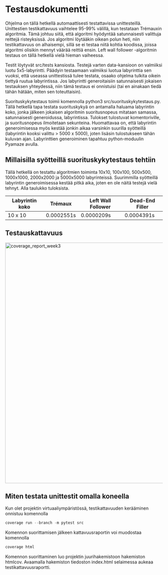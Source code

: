 # Testausdokumentti

Ohjelma on tällä hetkellä automaattisesti testattavissa unittesteillä. Unittestien testikattavuus vaihtelee 95-99% välillä, kun testataan Trémauxin algoritmia. Tämä johtuu siitä, että algoritmi hyödyntää satunnaisesti valittuja reittejä risteyksissä. Jos algoritmi löytääkin oikean polun heti, niin testikattavuus on alhaisempi, sillä se ei testaa niitä kohtia koodissa, joissa algoritmi olisikin mennyt väärää reittiä ensin. Left wall follower -algoritmin testaus on tällä hetkellä vielä hieman vaiheessa.

Testit löytyvät src/tests kansiosta. Testejä varten data-kansioon on valmiiksi luotu 5x5-labyrintti. Päädyin testaamaan valmiiksi luotua labyrinttia sen vuoksi, että useassa unittestissä tulee testata, osaako ohjelma tulkita oikein tiettyä ruutua labyrintissa. Jos labyrintti generoitaisiin satunnaisesti jokaisen testauksen yhteydessä, niin tämä testaus ei onnistuisi (tai en ainakaan tiedä tähän hätään, miten sen toteuttaisin). 

Suorituskykytestaus toimii komennolla python3 src/suorituskykytestaus.py. Tällä hetkellä tapa testata suorituskykyä on antamalla haluama labyrintin koko,
jonka jälkeen jokaisen algoritmin suoritusnopeus mitataan samassa, satunnaisesti generoidussa, labyrintissa. Tulokset tulostuvat komentoriville, ja
suoritusnopeus ilmoitetaan sekunteina. Huomattavaa on, että labyrintin generoimisessa myös kestää jonkin aikaa varsinkin suurilla syötteillä (labyrintin
kooksi valittu > 5000 x 5000), joten lisäsin tulostukseen tähän kuluvan ajan. Labyrinttien generoiminen tapahtuu python-moduulin Pyamaze avulla.

## Millaisilla syötteillä suorituskykytestaus tehtiin

Tällä hetkellä on testattu algoritmien toiminta 10x10, 100x100, 500x500, 1000x1000, 2000x2000 ja 5000x5000 labyrinteissä. Suurimmilla syötteillä labyrintin
generoimisessa kestää pitkä aika, joten en ole näitä testejä vielä tehnyt. Alla taulukko tuloksista.

| Labyrintin koko | Trémaux    | Left Wall Follower | Dead-End Filler |
|-----------------|------------|--------------------|-----------------|
| 10 x 10         | 0.0002551s | 0.0000209s         | 0.0004391s      |


## Testauskattavuus
<img width="766" alt="coverage_report_week3" src="https://user-images.githubusercontent.com/55439398/161381706-54653c1a-3f62-4ec8-bb05-7ad0a3fc5c89.png">

## Miten testata unittestit omalla koneella

Kun olet projektin virtuaaliympäristössä, testikattavuuden kerääminen onnistuu komennolla
```python
coverage run --branch -m pytest src
```

Komennon suorittamisen jälkeen kattavuusraportin voi muodostaa komennolla 
```python
coverage html
```

Komennon suorittaminen luo projektin juurihakemistoon hakemiston htmlcov. Avaamalla hakemiston tiedoston index.html selaimessa aukeaa testikattavuusraportti.
